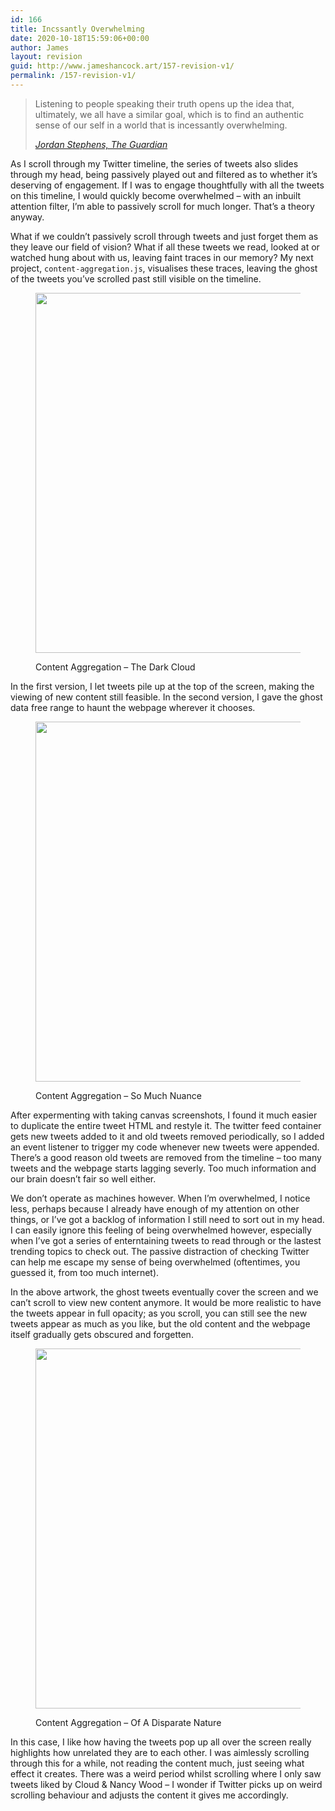 ```yaml
---
id: 166
title: Incssantly Overwhelming
date: 2020-10-18T15:59:06+00:00
author: James
layout: revision
guid: http://www.jameshancock.art/157-revision-v1/
permalink: /157-revision-v1/
---
```

<blockquote class="wp-block-quote">
  <p>
    Listening to people speaking their truth opens up the idea that, ultimately, we all have a similar goal, which is to find an authentic sense of our self in a world that is incessantly overwhelming.
  </p>
  
  <cite><a href="https://www.theguardian.com/tv-and-radio/2020/oct/13/jordan-stephens-mental-health-gentrified">Jordan Stephens, The Guardian</a></cite>
</blockquote>

As I scroll through my Twitter timeline, the series of tweets also slides through my head, being passively played out and filtered as to whether it&#8217;s deserving of engagement. If I was to engage thoughtfully with all the tweets on this timeline, I would quickly become overwhelmed &#8211; with an inbuilt attention filter, I&#8217;m able to passively scroll for much longer. That&#8217;s a theory anyway.

What if we couldn&#8217;t passively scroll through tweets and just forget them as they leave our field of vision? What if all these tweets we read, looked at or watched hung about with us, leaving faint traces in our memory? My next project, `content-aggregation.js`, visualises these traces, leaving the ghost of the tweets you&#8217;ve scrolled past still visible on the timeline.<figure class="wp-block-image size-large">

<img loading="lazy" width="1024" height="576" src="http://www.jameshancock.art/wp-content/uploads/2020/10/webpage-overload-1024x576.png" alt="" class="wp-image-161" srcset="http://www.jameshancock.art/wp-content/uploads/2020/10/webpage-overload-1024x576.png 1024w, http://www.jameshancock.art/wp-content/uploads/2020/10/webpage-overload-300x169.png 300w, http://www.jameshancock.art/wp-content/uploads/2020/10/webpage-overload-768x432.png 768w, http://www.jameshancock.art/wp-content/uploads/2020/10/webpage-overload-1536x864.png 1536w, http://www.jameshancock.art/wp-content/uploads/2020/10/webpage-overload.png 1920w" sizes="(max-width: 767px) 89vw, (max-width: 1000px) 54vw, (max-width: 1071px) 543px, 580px" /> <figcaption>Content Aggregation &#8211; The Dark Cloud</figcaption></figure> 

In the first version, I let tweets pile up at the top of the screen, making the viewing of new content still feasible. In the second version, I gave the ghost data free range to haunt the webpage wherever it chooses.<figure class="wp-block-image size-large">

<img loading="lazy" width="1024" height="576" src="http://www.jameshancock.art/wp-content/uploads/2020/10/even-further-into-the-noise-1024x576.png" alt="" class="wp-image-163" srcset="http://www.jameshancock.art/wp-content/uploads/2020/10/even-further-into-the-noise-1024x576.png 1024w, http://www.jameshancock.art/wp-content/uploads/2020/10/even-further-into-the-noise-300x169.png 300w, http://www.jameshancock.art/wp-content/uploads/2020/10/even-further-into-the-noise-768x432.png 768w, http://www.jameshancock.art/wp-content/uploads/2020/10/even-further-into-the-noise-1536x864.png 1536w, http://www.jameshancock.art/wp-content/uploads/2020/10/even-further-into-the-noise.png 1920w" sizes="(max-width: 767px) 89vw, (max-width: 1000px) 54vw, (max-width: 1071px) 543px, 580px" /> <figcaption>Content Aggregation &#8211; So Much Nuance</figcaption></figure> 

After expermenting with taking canvas screenshots, I found it much easier to duplicate the entire tweet HTML and restyle it. The twitter feed container gets new tweets added to it and old tweets removed periodically, so I added an event listener to trigger my code whenever new tweets were appended. There&#8217;s a good reason old tweets are removed from the timeline &#8211; too many tweets and the webpage starts lagging severly. Too much information and our brain doesn&#8217;t fair so well either.

We don&#8217;t operate as machines however. When I&#8217;m overwhelmed, I notice less, perhaps because I already have enough of my attention on other things, or I&#8217;ve got a backlog of information I still need to sort out in my head. I can easily ignore this feeling of being overwhelmed however, especially when I&#8217;ve got a series of enterntaining tweets to read through or the lastest trending topics to check out. The passive distraction of checking Twitter can help me escape my sense of being overwhelmed (oftentimes, you guessed it, from too much internet).

In the above artwork, the ghost tweets eventually cover the screen and we can&#8217;t scroll to view new content anymore. It would be more realistic to have the tweets appear in full opacity; as you scroll, you can still see the new tweets appear as much as you like, but the old content and the webpage itself gradually gets obscured and forgetten.<figure class="wp-block-image size-large">

<img loading="lazy" width="1024" height="576" src="http://www.jameshancock.art/wp-content/uploads/2020/10/disparate-content-1024x576.png" alt="" class="wp-image-165" srcset="http://www.jameshancock.art/wp-content/uploads/2020/10/disparate-content-1024x576.png 1024w, http://www.jameshancock.art/wp-content/uploads/2020/10/disparate-content-300x169.png 300w, http://www.jameshancock.art/wp-content/uploads/2020/10/disparate-content-768x432.png 768w, http://www.jameshancock.art/wp-content/uploads/2020/10/disparate-content-1536x864.png 1536w, http://www.jameshancock.art/wp-content/uploads/2020/10/disparate-content.png 1920w" sizes="(max-width: 767px) 89vw, (max-width: 1000px) 54vw, (max-width: 1071px) 543px, 580px" /> <figcaption>Content Aggregation &#8211; Of A Disparate Nature</figcaption></figure> 

In this case, I like how having the tweets pop up all over the screen really highlights how unrelated they are to each other. I was aimlessly scrolling through this for a while, not reading the content much, just seeing what effect it creates. There was a weird period whilst scrolling where I only saw tweets liked by Cloud & Nancy Wood &#8211; I wonder if Twitter picks up on weird scrolling behaviour and adjusts the content it gives me accordingly.